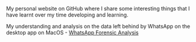 My personal website on GitHub where I share some interesting things that I have learnt over my time developing and learning.
  
  My understanding and analysis on the data left behind by WhatsApp on the desktop app on MacOS - [WhatsApp Forensic Analysis](https://github.com/SuhasK903/SuhasK903.github.io/blob/main/WhatsApp%20Forensic%20Analysis%20on%20MacOS.md)
